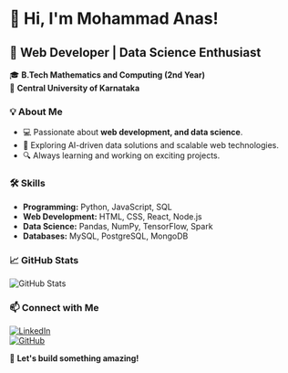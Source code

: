 # 👋 Hi, I'm Mohammad Anas!

## 🚀 Web Developer | Data Science Enthusiast

🎓 **B.Tech Mathematics and Computing (2nd Year)**  
📍 **Central University of Karnataka**  

### 💡 About Me  
- 💻 Passionate about **web development, and data science**.  
- 🚀 Exploring AI-driven data solutions and scalable web technologies.  
- 🔍 Always learning and working on exciting projects.  

### 🛠️ Skills  
- **Programming:** Python, JavaScript, SQL  
- **Web Development:** HTML, CSS, React, Node.js  
- **Data Science:** Pandas, NumPy, TensorFlow, Spark  
- **Databases:** MySQL, PostgreSQL, MongoDB  

### 📈 GitHub Stats  
![GitHub Stats](https://github-readme-stats.vercel.app/api?username=Manny61&show_icons=true&theme=radical)  

### 📫 Connect with Me  
[![LinkedIn](https://img.shields.io/badge/LinkedIn-Connect-blue?style=flat&logo=linkedin)](https://www.linkedin.com/in/mohammad-anas-20a6411b7)  
[![GitHub](https://img.shields.io/badge/GitHub-Follow-black?style=flat&logo=github)](https://github.com/Manny61/)  

🚀 **Let's build something amazing!**  
